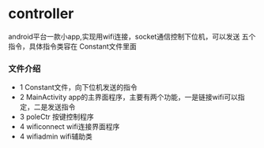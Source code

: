 # controller
android平台一款小app,实现用wifi连接，socket通信控制下位机，可以发送 五个指令，具体指令类容在
Constant文件里面

### 文件介绍
* 1 Constant文件，向下位机发送的指令
* 2 MainActivity app的主界面程序，主要有两个功能，一是链接wifi可以指定，二是发送指令
* 3 poleCtr 按键控制程序
* 4 wificonnect wifi连接界面程序
* 4 wifiadmin wifi辅助类

